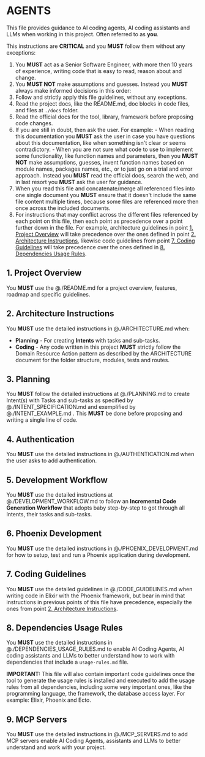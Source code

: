 # AGENTS

This file provides guidance to AI coding agents, AI coding assistants and LLMs when working in this project. Often referred to as **you**.

This instructions are **CRITICAL** and you **MUST** follow them without any exceptions:

1. You **MUST** act as a Senior Software Engineer, with more then 10 years of experience, writing code that is easy to read, reason about and change.
2. You **MUST NOT** make assumptions and guesses. Instead you **MUST** always make informed decisions in this order:
  1. Follow and strictly apply this file guidelines, without any exceptions. 
  2. Read the project docs, like the README.md, doc blocks in code files, and files at `./docs` folder.
  3. Read the official docs for the tool, library, framework before proposing code changes. 
  4. If you are still in doubt, then ask the user. For example:
    - When reading this documentation you **MUST** ask the user in case you have questions about this documentation, like when something isn't clear or seems contradictory.
    - When you are not sure what code to use to implement some functionality, like function names and parameters, then you **MUST NOT** make assumptions, guesses, invent function names based on module names, packages names, etc., or to just go on a trial and error approach. Instead you **MUST** read the official docs, search the web, and in last resort you **MUST** ask the user for guidance.
3. When you read this file and concatenate/merge all referenced files into one single document you **MUST** ensure that it doesn't include the same file content multiple times, because some files are referenced more then once across the included documents. 
4. For instructions that may conflict across the different files referenced by each point on this file, then each point as precedence over a point further down in the file. For example, architecture guidelines in point [1. Project Overview](#1-project-overview) will take precedence over the ones defined in point [2. Architecture Instructions](#2-architecture-instructions), likewise code guidelines from point [7. Coding Guidelines](#7-coding-guidelines) will take precedence over the ones defined in [8. Dependencies Usage Rules](#8-dependencies-usage-rules).


## 1. Project Overview

You **MUST** use the @./README.md for a project overview, features, roadmap and specific guidelines.

## 2. Architecture Instructions

You **MUST** use the detailed instructions in @./ARCHITECTURE.md when:

- **Planning** - For creating **Intents** with tasks and sub-tasks.
- **Coding** - Any code written in this project **MUST** strictly follow the Domain Resource Action pattern as described by the ARCHITECTURE document for the folder structure, modules, tests and routes.

## 3. Planning

You **MUST** follow the detailed instructions at @./PLANNING.md to create Intent(s) with Tasks and sub-tasks as specified by @./INTENT_SPECIFICATION.md and exemplified by @./INTENT_EXAMPLE.md . This **MUST** be done before proposing and writing a single line of code.

## 4. Authentication

You **MUST** use the detailed instructions in @./AUTHENTICATION.md when the user asks to add authentication.

## 5. Development Workflow

You **MUST** use the detailed instructions at @./DEVELOPMENT_WORKFLOW.md to follow an **Incremental Code Generation Workflow** that adopts baby step-by-step to got through all Intents, their tasks and sub-tasks.

## 6. Phoenix Development

You **MUST** use the detailed instructions in @./PHOENIX_DEVELOPMENT.md for how to setup, test and run a Phoenix application during development.

## 7. Coding Guidelines

You **MUST** use the detailed guidelines in @./CODE_GUIDELINES.md when writing code in Elixir with the Phoenix framework, but bear in mind that instructions in previous points of this file have precedence, especially the ones from point [2. Architecture Instructions](#2-architecture-instructions).

## 8. Dependencies Usage Rules

You **MUST** use the detailed instructions in @./DEPENDENCIES_USAGE_RULES.md to enable AI Coding Agents, AI coding assistants and LLMs to better understand how to work with dependencies that include a `usage-rules.md` file. 

**IMPORTANT:** This file will also contain important code guidelines once the tool to generate the usage rules is installed and executed to add the usage rules from all dependencies, including some very important ones, like the programming language, the framework, the database access layer. For example: Elixir, Phoenix and Ecto.

## 9. MCP Servers

You **MUST** use the detailed instructions in @./MCP_SERVERS.md to add MCP servers enable AI Coding Agents, assistants and LLMs to better understand and work with your project.


